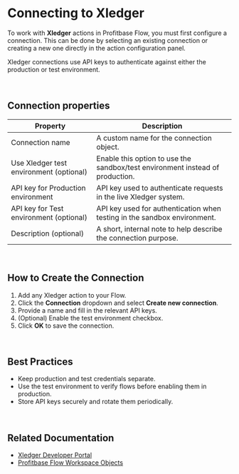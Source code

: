 # Connecting to Xledger

To work with **Xledger** actions in Profitbase Flow, you must first configure a connection. This can be done by selecting an existing connection or creating a new one directly in the action configuration panel.

Xledger connections use API keys to authenticate against either the production or test environment.

<br/>

## Connection properties

| Property                        | Description |
|---------------------------------|-------------|
| Connection name                | A custom name for the connection object. |
| Use Xledger test environment   (optional)  | Enable this option to use the sandbox/test environment instead of production. |
| API key for Production environment| API key used to authenticate requests in the live Xledger system. |
| API key for Test environment    (optional) | API key used for authentication when testing in the sandbox environment. |
| Description                    (optional)  | A short, internal note to help describe the connection purpose. |

<br/>

## How to Create the Connection

1. Add any Xledger action to your Flow.
2. Click the **Connection** dropdown and select **Create new connection**.
3. Provide a name and fill in the relevant API keys.
4. (Optional) Enable the test environment checkbox.
5. Click **OK** to save the connection.

<br/>

## Best Practices

- Keep production and test credentials separate.
- Use the test environment to verify flows before enabling them in production.
- Store API keys securely and rotate them periodically.

<br/>

## Related Documentation

- [Xledger Developer Portal](https://xledger.com/)
- [Profitbase Flow Workspace Objects](../../workspaces/workspace-objects.md)